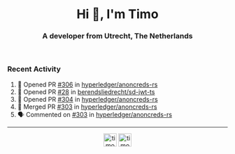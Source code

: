 <h1 align="center">Hi 👋, I'm Timo</h1>
<h3 align="center">A developer from Utrecht, The Netherlands</h3>
<br/>
<!-- https://github.com/rahuldkjain/github-profile-readme-generator --!>

<!--  <p align="left"><img src="https://github-readme-stats.vercel.app/api?username=timoglastra&show_icons=true&count_private=true&" alt="timoglastra" /></p> --!>

<!--
Github language stats
<p align="left"><img src="https://github-readme-stats.vercel.app/api/top-langs/?username=timoglastra&layout=compact" alt="timoglastra" /><p>
-->

<!-- Codestats language stats -->
<!-- <p align="left"><img src="https://codestats-readme.vercel.app/api/top-langs/?username=timoglastra&layout=compact&language_count=12" alt="timoglastra" /><p>    --!>
  
<h3>Recent Activity</h3>

<!--START_SECTION:activity-->
1. 💪 Opened PR [#306](https://github.com/hyperledger/anoncreds-rs/pull/306) in [hyperledger/anoncreds-rs](https://github.com/hyperledger/anoncreds-rs)
2. 💪 Opened PR [#28](https://github.com/berendsliedrecht/sd-jwt-ts/pull/28) in [berendsliedrecht/sd-jwt-ts](https://github.com/berendsliedrecht/sd-jwt-ts)
3. 💪 Opened PR [#304](https://github.com/hyperledger/anoncreds-rs/pull/304) in [hyperledger/anoncreds-rs](https://github.com/hyperledger/anoncreds-rs)
4. 🎉 Merged PR [#303](https://github.com/hyperledger/anoncreds-rs/pull/303) in [hyperledger/anoncreds-rs](https://github.com/hyperledger/anoncreds-rs)
5. 🗣 Commented on [#303](https://github.com/hyperledger/anoncreds-rs/pull/303#issuecomment-1893616079) in [hyperledger/anoncreds-rs](https://github.com/hyperledger/anoncreds-rs)
<!--END_SECTION:activity-->

---

<p align="center">
<a href="https://twitter.com/timoglastra" target="blank"><img align="center" src="https://cdn.jsdelivr.net/npm/simple-icons@3.0.1/icons/twitter.svg" alt="timoglastra" height="30" width="30" /></a>
<a href="https://linkedin.com/in/timoglastra" target="blank"><img align="center" src="https://cdn.jsdelivr.net/npm/simple-icons@3.0.1/icons/linkedin.svg" alt="timoglastra" height="30" width="30" /></a>
</p>



